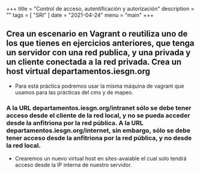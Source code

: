 +++
title = "Control de acceso, autentificación y autorización"
description = ""
tags = [
    "SRI"
]
date = "2021-04-24"
menu = "main"
+++

## Crea un escenario en Vagrant o reutiliza uno de los que tienes en ejercicios anteriores, que tenga un servidor con una red publica, y una privada y un cliente conectada a la red privada. Crea un host virtual departamentos.iesgn.org

* Para está práctica podremos usar la misma máquina de vagrant que usamos para las prácticas del cms y de mapeo.

### A la URL departamentos.iesgn.org/intranet sólo se debe tener acceso desde el cliente de la red local, y no se pueda acceder desde la anfitriona por la red pública. A la URL departamentos.iesgn.org/internet, sin embargo, sólo se debe tener acceso desde la anfitriona por la red pública, y no desde la red local.

* Crearemos un nuevo virtual host en sites-avaiable el cual solo tendrá acceso desde la IP interna de nuestro servidor.

